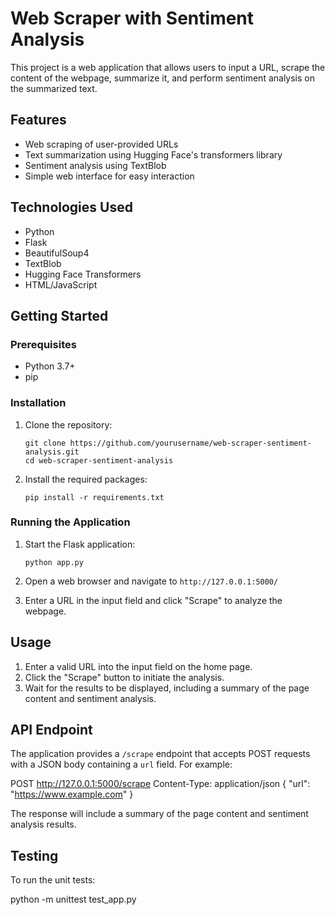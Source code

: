 # Web Scraper with Sentiment Analysis

This project is a web application that allows users to input a URL, scrape the content of the webpage, summarize it, and perform sentiment analysis on the summarized text.

## Features

- Web scraping of user-provided URLs
- Text summarization using Hugging Face's transformers library
- Sentiment analysis using TextBlob
- Simple web interface for easy interaction

## Technologies Used

- Python
- Flask
- BeautifulSoup4
- TextBlob
- Hugging Face Transformers
- HTML/JavaScript

## Getting Started

### Prerequisites

- Python 3.7+
- pip

### Installation

1. Clone the repository:
   ```
   git clone https://github.com/yourusername/web-scraper-sentiment-analysis.git
   cd web-scraper-sentiment-analysis
   ```

2. Install the required packages:
   ```
   pip install -r requirements.txt
   ```

### Running the Application

1. Start the Flask application:
   ```
   python app.py
   ```

2. Open a web browser and navigate to `http://127.0.0.1:5000/`

3. Enter a URL in the input field and click "Scrape" to analyze the webpage.

## Usage

1. Enter a valid URL into the input field on the home page.
2. Click the "Scrape" button to initiate the analysis.
3. Wait for the results to be displayed, including a summary of the page content and sentiment analysis.

## API Endpoint

The application provides a `/scrape` endpoint that accepts POST requests with a JSON body containing a `url` field. For example:

POST http://127.0.0.1:5000/scrape
Content-Type: application/json
{
"url": "https://www.example.com"
}


The response will include a summary of the page content and sentiment analysis results.

## Testing

To run the unit tests:

python -m unittest test_app.py

